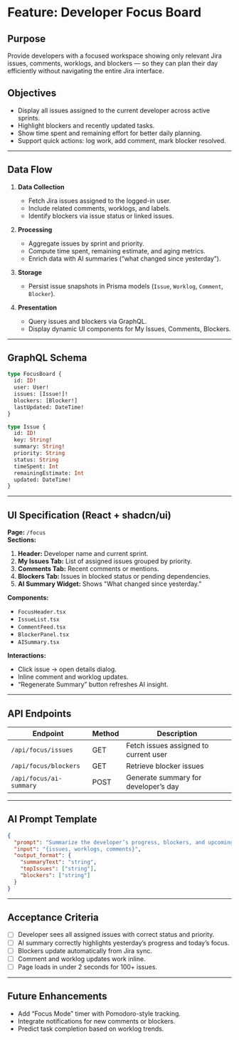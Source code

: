


# Feature: Developer Focus Board

## Purpose
Provide developers with a focused workspace showing only relevant Jira issues, comments, worklogs, and blockers — so they can plan their day efficiently without navigating the entire Jira interface.

## Objectives
- Display all issues assigned to the current developer across active sprints.
- Highlight blockers and recently updated tasks.
- Show time spent and remaining effort for better daily planning.
- Support quick actions: log work, add comment, mark blocker resolved.

---

## Data Flow
1. **Data Collection**
   - Fetch Jira issues assigned to the logged-in user.
   - Include related comments, worklogs, and labels.
   - Identify blockers via issue status or linked issues.

2. **Processing**
   - Aggregate issues by sprint and priority.
   - Compute time spent, remaining estimate, and aging metrics.
   - Enrich data with AI summaries (“what changed since yesterday”).

3. **Storage**
   - Persist issue snapshots in Prisma models (`Issue`, `Worklog`, `Comment`, `Blocker`).

4. **Presentation**
   - Query issues and blockers via GraphQL.
   - Display dynamic UI components for My Issues, Comments, Blockers.

---

## GraphQL Schema
```graphql
type FocusBoard {
  id: ID!
  user: User!
  issues: [Issue!]!
  blockers: [Blocker!]
  lastUpdated: DateTime!
}

type Issue {
  id: ID!
  key: String!
  summary: String!
  priority: String
  status: String
  timeSpent: Int
  remainingEstimate: Int
  updated: DateTime!
}
```

---

## UI Specification (React + shadcn/ui)
**Page:** `/focus`  
**Sections:**
1. **Header:** Developer name and current sprint.
2. **My Issues Tab:** List of assigned issues grouped by priority.
3. **Comments Tab:** Recent comments or mentions.
4. **Blockers Tab:** Issues in blocked status or pending dependencies.
5. **AI Summary Widget:** Shows "What changed since yesterday."

**Components:**
- `FocusHeader.tsx`
- `IssueList.tsx`
- `CommentFeed.tsx`
- `BlockerPanel.tsx`
- `AISummary.tsx`

**Interactions:**
- Click issue → open details dialog.
- Inline comment and worklog updates.
- “Regenerate Summary” button refreshes AI insight.

---

## API Endpoints
| Endpoint | Method | Description |
|-----------|--------|-------------|
| `/api/focus/issues` | GET | Fetch issues assigned to current user |
| `/api/focus/blockers` | GET | Retrieve blocker issues |
| `/api/focus/ai-summary` | POST | Generate summary for developer’s day |

---

## AI Prompt Template
```json
{
  "prompt": "Summarize the developer’s progress, blockers, and upcoming tasks based on Jira issues, comments, and worklogs.",
  "input": "{issues, worklogs, comments}",
  "output_format": {
    "summaryText": "string",
    "topIssues": ["string"],
    "blockers": ["string"]
  }
}
```

---

## Acceptance Criteria
- [ ] Developer sees all assigned issues with correct status and priority.
- [ ] AI summary correctly highlights yesterday’s progress and today’s focus.
- [ ] Blockers update automatically from Jira sync.
- [ ] Comment and worklog updates work inline.
- [ ] Page loads in under 2 seconds for 100+ issues.

---

## Future Enhancements
- Add “Focus Mode” timer with Pomodoro-style tracking.
- Integrate notifications for new comments or blockers.
- Predict task completion based on worklog trends.